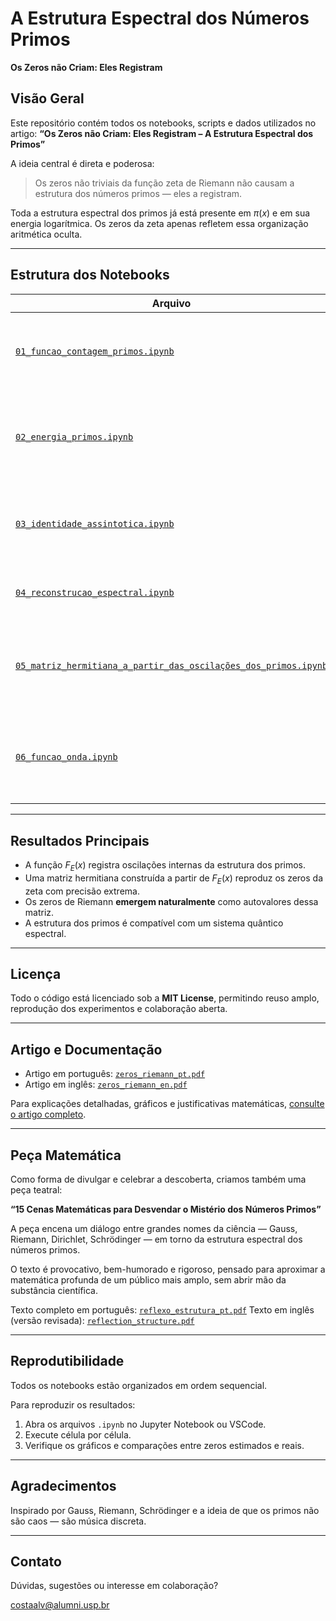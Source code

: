 # A Estrutura Espectral dos Números Primos
**Os Zeros não Criam: Eles Registram**

## Visão Geral

Este repositório contém todos os notebooks, scripts e dados utilizados no artigo:
**“Os Zeros não Criam: Eles Registram – A Estrutura Espectral dos Primos”**

A ideia central é direta e poderosa:
> Os zeros não triviais da função zeta de Riemann não causam a estrutura dos números primos — eles a registram.

Toda a estrutura espectral dos primos já está presente em $\pi(x)$ e em sua energia logarítmica. Os zeros da zeta apenas refletem essa organização aritmética oculta.

---

## Estrutura dos Notebooks

| Arquivo                             | Descrição |
|------------------------------------|-----------|
| [`01_funcao_contagem_primos.ipynb`](notebooks/pt/01_funcao_contagem_primos.ipynb)  | Decomposição natural de $\pi(x)$ em primos estruturadores e estabilizadores. |
| [`02_energia_primos.ipynb`](notebooks/pt/02_energia_primos.ipynb)          | Análise energética dos primos via soma logarítmica e definição da função $F_E(x)$. |
| [`03_identidade_assintotica.ipynb`](notebooks/pt/03_identidade_assintotica.ipynb)  | Equivalência estrutural entre $F(x)$ e $F_E(x)$ – a Identidade Assintótica de Riemann. |
| [`04_reconstrucao_espectral.ipynb`](notebooks/pt/04_reconstrucao_espectral.ipynb)  | Reconstrução de $F_E(x)$ a partir dos zeros da função zeta. |
| [`05_matriz_hermitiana_a_partir_das_oscilações_dos_primos.ipynb`](notebooks/pt/05_matriz_hermitiana_a_partir_das_oscilações_dos_primos.ipynb) | Construção da matriz hermitiana de cossenos que gera os zeros como autovalores. |
| [`06_funcao_onda.ipynb`](notebooks/pt/06_funcao_onda.ipynb)             | Interpretação quântica da estrutura dos primos via função de onda e operador hermitiano. |

---

## Resultados Principais

- A função $F_E(x)$ registra oscilações internas da estrutura dos primos.
- Uma matriz hermitiana construída a partir de $F_E(x)$ reproduz os zeros da zeta com precisão extrema.
- Os zeros de Riemann **emergem naturalmente** como autovalores dessa matriz.
- A estrutura dos primos é compatível com um sistema quântico espectral.

---

## Licença

Todo o código está licenciado sob a **MIT License**, permitindo reuso amplo, reprodução dos experimentos e colaboração aberta.

---

## Artigo e Documentação

- Artigo em português: [`zeros_riemann_pt.pdf`](docs/pt/zeros_riemann_pt.pdf)
- Artigo em inglês: [`zeros_riemann_en.pdf`](docs/en/zeros_riemann_en.pdf)

Para explicações detalhadas, gráficos e justificativas matemáticas, [consulte o artigo completo](https://zenodo.org/records/15082816).

---

## Peça Matemática

Como forma de divulgar e celebrar a descoberta, criamos também uma peça teatral:

**“15 Cenas Matemáticas para Desvendar o Mistério dos Números Primos”**

A peça encena um diálogo entre grandes nomes da ciência — Gauss, Riemann, Dirichlet, Schrödinger — em torno da estrutura espectral dos números primos.

O texto é provocativo, bem-humorado e rigoroso, pensado para aproximar a matemática profunda de um público mais amplo, sem abrir mão da substância científica.

Texto completo em português: [`reflexo_estrutura_pt.pdf`](docs/pt/reflexo_estrutura.pdf)
Texto em inglês (versão revisada): [`reflection_structure.pdf`](docs/en/reflection_structure.pdf)

---

## Reprodutibilidade

Todos os notebooks estão organizados em ordem sequencial.

Para reproduzir os resultados:

1. Abra os arquivos `.ipynb` no Jupyter Notebook ou VSCode.
2. Execute célula por célula.
3. Verifique os gráficos e comparações entre zeros estimados e reais.

---

## Agradecimentos

Inspirado por Gauss, Riemann, Schrödinger e a ideia de que os primos não são caos — são música discreta.

---

## Contato

Dúvidas, sugestões ou interesse em colaboração?

costaalv@alumni.usp.br
